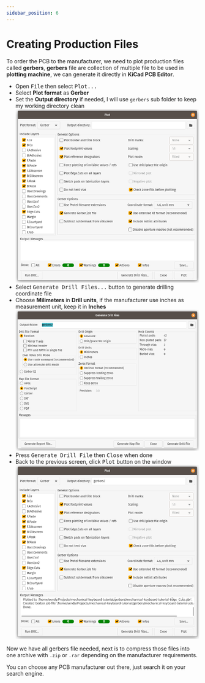 ```yaml
---
sidebar_position: 6
---
```


# Creating Production Files

To order the PCB to the manufacturer, we need to plot production files called **gerbers**, **gerbers** file are collection of multiple file to be used in **plotting machine**, we can generate it directly in **KiCad PCB Editor**.

- Open <kbd>File</kbd> then select <kbd>Plot...</kbd>
- Select **Plot format** as **Gerber**
- Set the **Output directory** if needed, I will use `gerbers` sub folder to keep my working directory clean
    ![Plot Setup](./_assets/kicad-plot.png)
- Select <kbd>Generate Drill Files...</kbd> button to generate drilling coordinate file
- Choose **Milimeters** in **Drill units**, if the manufacturer use inches as measurement unit, keep it in **Inches**
    ![Drill Unit](./_assets/kicad-drill-unit.png)
- Press <kbd>Generate Drill File</kbd> then <kbd>Close</kbd> when done
- Back to the previous screen, click <kbd>Plot</kbd> button on the window
    ![Plot Done](./_assets/kicad-plotting-done.png)

Now we have all gerbers file needed, next is to compress those files into one archive with `.zip` or `.rar` depending on the manufacturer requirements.

You can choose any PCB manufacturer out there, just search it on your search engine.
